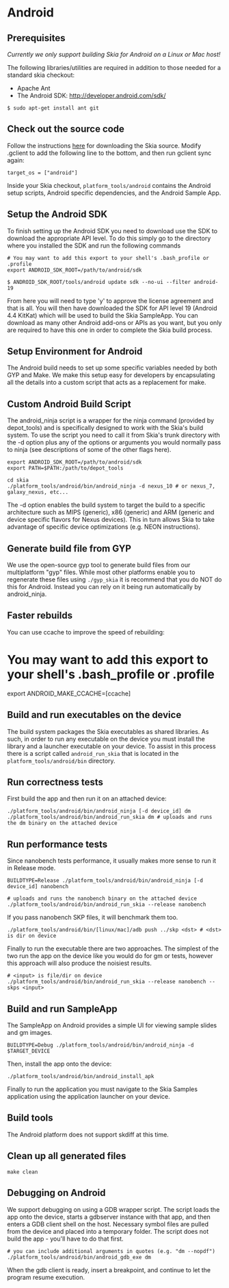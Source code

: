 Android
=======

Prerequisites
-------------

_Currently we only support building Skia for Android on a Linux or Mac host!_

The following libraries/utilities are required in addition to those needed for a standard skia checkout:

  * Apache Ant
  * The Android SDK: http://developer.android.com/sdk/

~~~~
$ sudo apt-get install ant git
~~~~

Check out the source code
-------------------------

Follow the instructions [here](../download) for downloading the Skia source. Modify .gclient to add the following line to
the bottom, and then run gclient sync again:

    target_os = ["android"]

Inside your Skia checkout, `platform_tools/android` contains the Android setup
scripts, Android specific dependencies, and the Android Sample App.

Setup the Android SDK
---------------------

To finish setting up the Android SDK you need to download use the SDK to
download the appropriate API level.  To do this simply go to the directory
where you installed the SDK and run the following commands

    # You may want to add this export to your shell's .bash_profile or .profile
    export ANDROID_SDK_ROOT=/path/to/android/sdk

    $ ANDROID_SDK_ROOT/tools/android update sdk --no-ui --filter android-19

From here you will need to type 'y' to approve the license agreement and that
is all.  You will then have downloaded the SDK for API level 19 (Android 4.4
KitKat) which will be used to build the Skia SampleApp.  You can download as
many other Android add-ons or APIs as you want, but you only are required to
have this one in order to complete the Skia build process.

Setup Environment for Android
-----------------------------

The Android build needs to set up some specific variables needed by both GYP
and Make. We make this setup easy for developers by encapsulating all the
details into a custom script that acts as a replacement for make.

Custom Android Build Script
---------------------------

The android_ninja script is a wrapper for the ninja command (provided by
depot_tools) and is specifically designed to work with the Skia's build
system. To use the script you need to call it from Skia's trunk directory with
the -d option plus any of the options or arguments you would normally pass to
ninja (see descriptions of some of the other flags here).

    export ANDROID_SDK_ROOT=/path/to/android/sdk
    export PATH=$PATH:/path/to/depot_tools

    cd skia
    ./platform_tools/android/bin/android_ninja -d nexus_10 # or nexus_7, galaxy_nexus, etc...

The -d option enables the build system to target the build to a specific
architecture such as MIPS (generic), x86 (generic) and ARM (generic and device
specific flavors for Nexus devices). This in turn allows Skia to take
advantage of specific device optimizations (e.g. NEON instructions).

Generate build file from GYP
----------------------------

We use the open-source gyp tool to generate build files from our multiplatform
"gyp" files. While most other platforms enable you to regenerate these files
using `./gyp_skia` it is recommend that you do NOT do this for Android.  Instead
you can rely on it being run automatically by android_ninja.

Faster rebuilds
---------------

You can use ccache to improve the speed of rebuilding:

  # You may want to add this export to your shell's .bash_profile or .profile
  export ANDROID_MAKE_CCACHE=[ccache]

Build and run executables on the device
---------------------------------------

The build system packages the Skia executables as shared libraries.  As such,
in order to run any executable on the device you must install the library and
a launcher executable on your device.  To assist in this process there is a
script called `android_run_skia` that is located in the
`platform_tools/android/bin` directory.

Run correctness tests
---------------------

First build the app and then run it on an attached device:

    ./platform_tools/android/bin/android_ninja [-d device_id] dm
    ./platform_tools/android/bin/android_run_skia dm # uploads and runs the dm binary on the attached device

Run performance tests
---------------------

Since nanobench tests performance, it usually makes more sense to run it in
Release mode.

    BUILDTYPE=Release ./platform_tools/android/bin/android_ninja [-d device_id] nanobench

    # uploads and runs the nanobench binary on the attached device
    ./platform_tools/android/bin/android_run_skia --release nanobench

If you pass nanobench SKP files, it will benchmark them too.

    ./platform_tools/android/bin/[linux/mac]/adb push ../skp <dst> # <dst> is dir on device

Finally to run the executable there are two approaches. The simplest of the
two run the app on the device like you would do for gm or tests, however this
approach will also produce the noisiest results.

    # <input> is file/dir on device
    ./platform_tools/android/bin/android_run_skia --release nanobench --skps <input>

Build and run SampleApp
-----------------------

The SampleApp on Android provides a simple UI for viewing sample slides and gm images.

    BUILDTYPE=Debug ./platform_tools/android/bin/android_ninja -d $TARGET_DEVICE

Then, install the app onto the device:

    ./platform_tools/android/bin/android_install_apk

Finally to run the application you must navigate to the Skia Samples
application using the application launcher on your device.

Build tools
-----------

The Android platform does not support skdiff at this time.

Clean up all generated files
----------------------------

    make clean

Debugging on Android
--------------------

We support debugging on using a GDB wrapper script. The script loads the app
onto the device, starts a gdbserver instance with that app, and then enters a
GDB client shell on the host. Necessary symbol files are pulled from the
device and placed into a temporary folder. The script does not build the app -
you'll have to do that first.

    # you can include additional arguments in quotes (e.g. "dm --nopdf")
    ./platform_tools/android/bin/android_gdb_exe dm

When the gdb client is ready, insert a breakpoint, and continue to let the
program resume execution.

